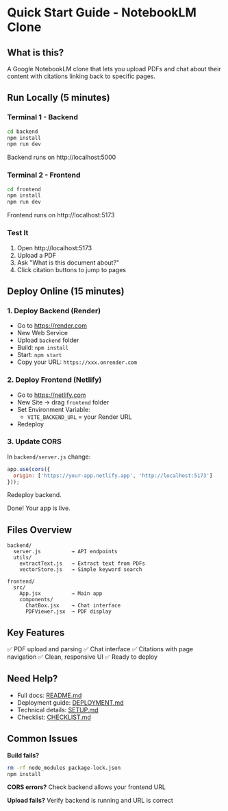 # Quick Start Guide - NotebookLM Clone

## What is this?

A Google NotebookLM clone that lets you upload PDFs and chat about their content with citations linking back to specific pages.

## Run Locally (5 minutes)

### Terminal 1 - Backend
```bash
cd backend
npm install
npm run dev
```
Backend runs on http://localhost:5000

### Terminal 2 - Frontend
```bash
cd frontend
npm install
npm run dev
```
Frontend runs on http://localhost:5173

### Test It
1. Open http://localhost:5173
2. Upload a PDF
3. Ask "What is this document about?"
4. Click citation buttons to jump to pages

## Deploy Online (15 minutes)

### 1. Deploy Backend (Render)
- Go to https://render.com
- New Web Service
- Upload `backend` folder
- Build: `npm install`
- Start: `npm start`
- Copy your URL: `https://xxx.onrender.com`

### 2. Deploy Frontend (Netlify)
- Go to https://netlify.com
- New Site → drag `frontend` folder
- Set Environment Variable:
  - `VITE_BACKEND_URL` = your Render URL
- Redeploy

### 3. Update CORS
In `backend/server.js` change:
```javascript
app.use(cors({
  origin: ['https://your-app.netlify.app', 'http://localhost:5173']
}));
```
Redeploy backend.

Done! Your app is live.

## Files Overview

```
backend/
  server.js          → API endpoints
  utils/
    extractText.js   → Extract text from PDFs
    vectorStore.js   → Simple keyword search

frontend/
  src/
    App.jsx          → Main app
    components/
      ChatBox.jsx    → Chat interface
      PDFViewer.jsx  → PDF display
```

## Key Features

✅ PDF upload and parsing
✅ Chat interface
✅ Citations with page navigation
✅ Clean, responsive UI
✅ Ready to deploy

## Need Help?

- Full docs: [README.md](README.md)
- Deployment guide: [DEPLOYMENT.md](DEPLOYMENT.md)
- Technical details: [SETUP.md](SETUP.md)
- Checklist: [CHECKLIST.md](CHECKLIST.md)

## Common Issues

**Build fails?** 
```bash
rm -rf node_modules package-lock.json
npm install
```

**CORS errors?**
Check backend allows your frontend URL

**Upload fails?**
Verify backend is running and URL is correct
